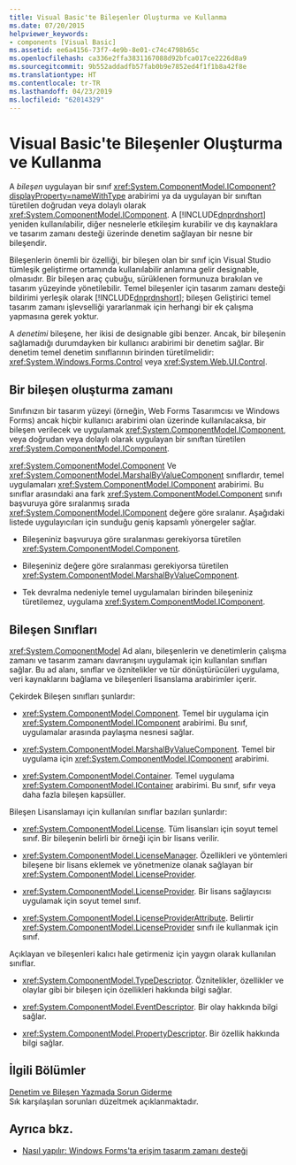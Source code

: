 ```yaml
---
title: Visual Basic'te Bileşenler Oluşturma ve Kullanma
ms.date: 07/20/2015
helpviewer_keywords:
- components [Visual Basic]
ms.assetid: ee6a4156-73f7-4e9b-8e01-c74c4798b65c
ms.openlocfilehash: ca336e2ffa3831167088d92bfca017ce2226d8a9
ms.sourcegitcommit: 9b552addadfb57fab0b9e7852ed4f1f1b8a42f8e
ms.translationtype: HT
ms.contentlocale: tr-TR
ms.lasthandoff: 04/23/2019
ms.locfileid: "62014329"
---
```

# <a name="creating-and-using-components-in-visual-basic"></a>Visual Basic'te Bileşenler Oluşturma ve Kullanma
A *bileşen* uygulayan bir sınıf <xref:System.ComponentModel.IComponent?displayProperty=nameWithType> arabirimi ya da uygulayan bir sınıftan türetilen doğrudan veya dolaylı olarak <xref:System.ComponentModel.IComponent>. A [!INCLUDE[dnprdnshort](~/includes/dnprdnshort-md.md)] yeniden kullanılabilir, diğer nesnelerle etkileşim kurabilir ve dış kaynaklara ve tasarım zamanı desteği üzerinde denetim sağlayan bir nesne bir bileşendir.  
  
 Bileşenlerin önemli bir özelliği, bir bileşen olan bir sınıf için Visual Studio tümleşik geliştirme ortamında kullanılabilir anlamına gelir designable, olmasıdır. Bir bileşen araç çubuğu, sürüklenen formunuza bırakılan ve tasarım yüzeyinde yönetilebilir. Temel bileşenler için tasarım zamanı desteği bildirimi yerleşik olarak [!INCLUDE[dnprdnshort](~/includes/dnprdnshort-md.md)]; bileşen Geliştirici temel tasarım zamanı işlevselliği yararlanmak için herhangi bir ek çalışma yapmasına gerek yoktur.  
  
 A *denetimi* bileşene, her ikisi de designable gibi benzer. Ancak, bir bileşenin sağlamadığı durumdayken bir kullanıcı arabirimi bir denetim sağlar. Bir denetim temel denetim sınıflarının birinden türetilmelidir: <xref:System.Windows.Forms.Control> veya <xref:System.Web.UI.Control>.  
  
## <a name="when-to-create-a-component"></a>Bir bileşen oluşturma zamanı  
 Sınıfınızın bir tasarım yüzeyi (örneğin, Web Forms Tasarımcısı ve Windows Forms) ancak hiçbir kullanıcı arabirimi olan üzerinde kullanılacaksa, bir bileşen verilecek ve uygulamak <xref:System.ComponentModel.IComponent>, veya doğrudan veya dolaylı olarak uygulayan bir sınıftan türetilen <xref:System.ComponentModel.IComponent>.  
  
 <xref:System.ComponentModel.Component> Ve <xref:System.ComponentModel.MarshalByValueComponent> sınıflardır, temel uygulamaları <xref:System.ComponentModel.IComponent> arabirimi. Bu sınıflar arasındaki ana fark <xref:System.ComponentModel.Component> sınıfı başvuruya göre sıralanmış sırada <xref:System.ComponentModel.IComponent> değere göre sıralanır. Aşağıdaki listede uygulayıcıları için sunduğu geniş kapsamlı yönergeler sağlar.  
  
- Bileşeniniz başvuruya göre sıralanması gerekiyorsa türetilen <xref:System.ComponentModel.Component>.  
  
- Bileşeniniz değere göre sıralanması gerekiyorsa türetilen <xref:System.ComponentModel.MarshalByValueComponent>.  
  
- Tek devralma nedeniyle temel uygulamaları birinden bileşeniniz türetilemez, uygulama <xref:System.ComponentModel.IComponent>.  
  
## <a name="component-classes"></a>Bileşen Sınıfları  
 <xref:System.ComponentModel> Ad alanı, bileşenlerin ve denetimlerin çalışma zamanı ve tasarım zamanı davranışını uygulamak için kullanılan sınıfları sağlar. Bu ad alanı, sınıflar ve öznitelikler ve tür dönüştürücüleri uygulama, veri kaynaklarını bağlama ve bileşenleri lisanslama arabirimler içerir.  
  
 Çekirdek Bileşen sınıfları şunlardır:  
  
- <xref:System.ComponentModel.Component>. Temel bir uygulama için <xref:System.ComponentModel.IComponent> arabirimi. Bu sınıf, uygulamalar arasında paylaşma nesnesi sağlar.  
  
- <xref:System.ComponentModel.MarshalByValueComponent>. Temel bir uygulama için <xref:System.ComponentModel.IComponent> arabirimi.  
  
- <xref:System.ComponentModel.Container>. Temel uygulama <xref:System.ComponentModel.IContainer> arabirimi. Bu sınıf, sıfır veya daha fazla bileşen kapsüller.  
  
 Bileşen Lisanslamayı için kullanılan sınıflar bazıları şunlardır:  
  
- <xref:System.ComponentModel.License>. Tüm lisansları için soyut temel sınıf. Bir bileşenin belirli bir örneği için bir lisans verilir.  
  
- <xref:System.ComponentModel.LicenseManager>. Özellikleri ve yöntemleri bileşene bir lisans eklemek ve yönetmenize olanak sağlayan bir <xref:System.ComponentModel.LicenseProvider>.  
  
- <xref:System.ComponentModel.LicenseProvider>. Bir lisans sağlayıcısı uygulamak için soyut temel sınıf.  
  
- <xref:System.ComponentModel.LicenseProviderAttribute>. Belirtir <xref:System.ComponentModel.LicenseProvider> sınıfı ile kullanmak için sınıf.  
  
 Açıklayan ve bileşenleri kalıcı hale getirmeniz için yaygın olarak kullanılan sınıflar.  
  
- <xref:System.ComponentModel.TypeDescriptor>. Öznitelikler, özellikler ve olaylar gibi bir bileşen için özellikleri hakkında bilgi sağlar.  
  
- <xref:System.ComponentModel.EventDescriptor>. Bir olay hakkında bilgi sağlar.  
  
- <xref:System.ComponentModel.PropertyDescriptor>. Bir özellik hakkında bilgi sağlar.  
  
## <a name="related-sections"></a>İlgili Bölümler  
 [Denetim ve Bileşen Yazmada Sorun Giderme](../../framework/winforms/controls/troubleshooting-control-and-component-authoring.md)  
 Sık karşılaşılan sorunları düzeltmek açıklanmaktadır.  
  
## <a name="see-also"></a>Ayrıca bkz.

- [Nasıl yapılır: Windows Forms'ta erişim tasarım zamanı desteği](../../framework/winforms/controls/developing-windows-forms-controls-at-design-time.md)
